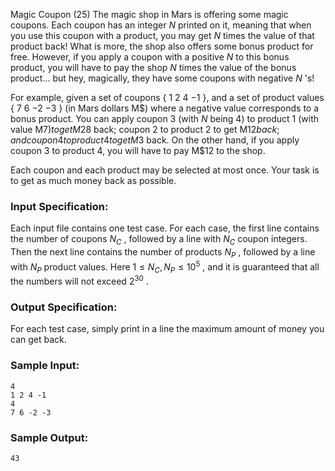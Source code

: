 Magic Coupon (25)
The magic shop in Mars is offering some magic coupons. Each coupon has an
integer $N$ printed on it, meaning that when you use this coupon with a
product, you may get $N$ times the value of that product back! What is more,
the shop also offers some bonus product for free. However, if you apply a
coupon with a positive $N$ to this bonus product, you will have to pay the
shop $N$ times the value of the bonus product... but hey, magically, they have
some coupons with negative $N$ 's!

For example, given a set of coupons { 1 2 4 $-1$ }, and a set of product
values { 7 6 $-2$ $-3$ } (in Mars dollars M$) where a negative value
corresponds to a bonus product. You can apply coupon 3 (with $N$ being 4) to
product 1 (with value M$7) to get M$28 back; coupon 2 to product 2 to get M$12
back; and coupon 4 to product 4 to get M$3 back. On the other hand, if you
apply coupon 3 to product 4, you will have to pay M$12 to the shop.

Each coupon and each product may be selected at most once. Your task is to get
as much money back as possible.

### Input Specification:

Each input file contains one test case. For each case, the first line contains
the number of coupons $N_C$ , followed by a line with $N_C$ coupon integers.
Then the next line contains the number of products $N_P$ , followed by a line
with $N_P$ product values. Here $1\le N_C, N_P \le 10^5$ , and it is
guaranteed that all the numbers will not exceed $2^{30}$ .

### Output Specification:

For each test case, simply print in a line the maximum amount of money you can
get back.

### Sample Input:

    
    
    4
    1 2 4 -1
    4
    7 6 -2 -3
    

### Sample Output:

    
    
    43
    

